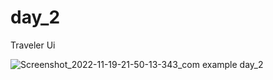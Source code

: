 # day_2

Traveler Ui

![Screenshot_2022-11-19-21-50-13-343_com example day_2](https://user-images.githubusercontent.com/25723391/202861680-1dd70f35-8d71-4c70-8a37-aaa659ae98da.jpg)
